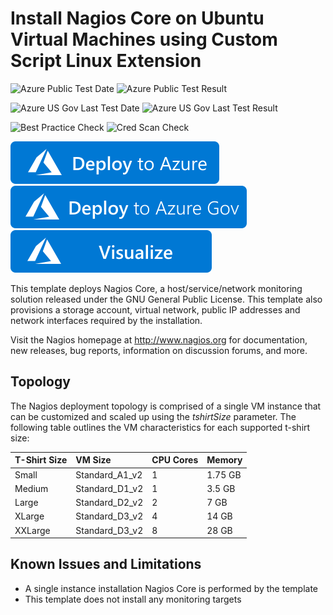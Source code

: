 # Install Nagios Core on Ubuntu Virtual Machines using Custom Script Linux Extension

![Azure Public Test Date](https://azurequickstartsservice.blob.core.windows.net/badges/nagios-on-ubuntu/PublicLastTestDate.svg)
![Azure Public Test Result](https://azurequickstartsservice.blob.core.windows.net/badges/nagios-on-ubuntu/PublicDeployment.svg)

![Azure US Gov Last Test Date](https://azurequickstartsservice.blob.core.windows.net/badges/nagios-on-ubuntu/FairfaxLastTestDate.svg)
![Azure US Gov Last Test Result](https://azurequickstartsservice.blob.core.windows.net/badges/nagios-on-ubuntu/FairfaxDeployment.svg)

![Best Practice Check](https://azurequickstartsservice.blob.core.windows.net/badges/nagios-on-ubuntu/BestPracticeResult.svg)
![Cred Scan Check](https://azurequickstartsservice.blob.core.windows.net/badges/nagios-on-ubuntu/CredScanResult.svg)

[![Deploy To Azure](https://raw.githubusercontent.com/Azure/azure-quickstart-templates/master/1-CONTRIBUTION-GUIDE/images/deploytoazure.svg?sanitize=true)](https://portal.azure.com/#create/Microsoft.Template/uri/https%3A%2F%2Fraw.githubusercontent.com%2FAzure%2Fazure-quickstart-templates%2Fmaster%2Fnagios-on-ubuntu%2Fazuredeploy.json)
[![Deploy To Azure US Gov](https://raw.githubusercontent.com/Azure/azure-quickstart-templates/master/1-CONTRIBUTION-GUIDE/images/deploytoazuregov.svg?sanitize=true)](https://portal.azure.us/#create/Microsoft.Template/uri/https%3A%2F%2Fraw.githubusercontent.com%2FAzure%2Fazure-quickstart-templates%2Fmaster%2Fnagios-on-ubuntu%2Fazuredeploy.json)
[![Visualize](https://raw.githubusercontent.com/Azure/azure-quickstart-templates/master/1-CONTRIBUTION-GUIDE/images/visualizebutton.svg?sanitize=true)](http://armviz.io/#/?load=https%3A%2F%2Fraw.githubusercontent.com%2FAzure%2Fazure-quickstart-templates%2Fmaster%2Fnagios-on-ubuntu%2Fazuredeploy.json)

This template deploys Nagios Core, a host/service/network monitoring solution released under the GNU General Public License. This template also provisions a storage account, virtual network, public IP addresses and network interfaces required by the installation.

Visit the Nagios homepage at http://www.nagios.org for documentation, new releases, bug reports, information on discussion forums, and more.

Topology
--------
The Nagios deployment topology is comprised of a single VM instance that can be customized and scaled up using the _tshirtSize_ parameter. The following table outlines the VM characteristics for each supported t-shirt size:

| T-Shirt Size | VM Size | CPU Cores | Memory |
|:--- |:---|:---|:---|
| Small | Standard_A1_v2 | 1 | 1.75 GB |
| Medium | Standard_D1_v2 | 1 | 3.5 GB |
| Large | Standard_D2_v2 | 2 | 7 GB |
| XLarge | Standard_D3_v2 | 4 | 14 GB |
| XXLarge | Standard_D3_v2 | 8 | 28 GB |

Known Issues and Limitations
--------
- A single instance installation Nagios Core is performed by the template
- This template does not install any monitoring targets